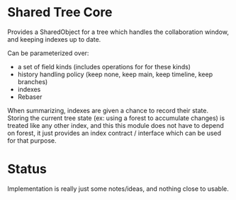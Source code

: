 # Shared Tree Core

Provides a SharedObject for a tree which handles the collaboration window, and keeping indexes up to date.

Can be parameterized over:

 - a set of field kinds (includes operations for for these kinds)
 - history handling policy (keep none, keep main, keep timeline, keep branches)
 - indexes
 - Rebaser

When summarizing, indexes are given a chance to record their state.
Storing the current tree state (ex: using a forest to accumulate changes) is treated like any other index,
and this this module does not have to depend on forest,
it just provides an index contract / interface which can be used for that purpose.

# Status

Implementation is really just some notes/ideas, and nothing close to usable.
